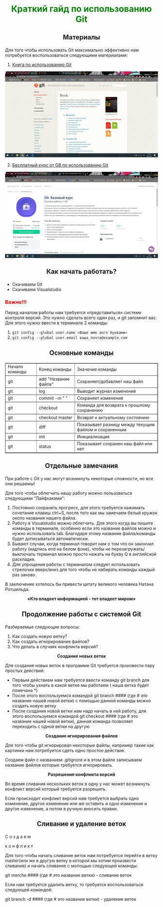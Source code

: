 # <p align="center" style='color:green'>Краткий гайд по использованию Git</p>
## <p align="center">Материалы</p>

Для того чтобы использовать Git максимально эффективно нам потребуется воспользоваться следующими материалами:

1. <p><a href="https://git-scm.com/book/ru/v2">Книга по использованию Git</a></p> 
<p><img src="1.jpg"></p>

2. <p><a href="https://gb.ru/courses/1117">Бесплатный курс от GB по использованию Git</a></p>
<p><img src="2.jpg"></p> 

## <p align="center">Как начать работать?</p>

* Скачиваем Git
* Скачиваем Visualstudio

### <p style='color:red'> Важно!!!</p>

Перед началом работы нам требуется «представиться» системе контроля версий. Это нужно сделать всего один раз, и git запомнит вас. Для этого нужно ввести в терминале 2 команды:
1. `git config --global user.name «Ваше имя англ буквами»`
2. `git config --global user.email ваша_почта@example.com`

## <p align="center">Основные команды</p>

<p align="center">
<body>
  <table border="1">
   <tr>
     <td>Начало команды</td>
     <td>Конец команды</td>
     <td>Значение команды</td>
   </tr>
   <tr>
     <td>git</td>
     <td>add "Название файла"</td>
     <td>Сохраняет/добавляет наш файл</td>
  </tr>
  <tr>
     <td>git</td>
     <td>log</td>
     <td>Выводит журнал изменений </td>
  </tr>
  <tr>
     <td>git</td>
     <td>commit -m " "</td>
     <td>Сохраняет изменения </td>
  </tr>
  <tr>
     <td>git</td>
     <td>checkout</td>
     <td>Команда для возврата к прошлому сохранению</td>
  </tr>
  <tr>
     <td>git</td>
     <td>checkout master</td>
     <td>Возврат к актуальному состоянию</td>
  </tr>
   <tr>
     <td>git</td>
     <td>diff</td>
     <td>Показывает разницу между текущим файлом и сохраненным</td>
  </tr>
    <tr>
     <td>git</td>
     <td>init</td>
     <td>Инициализация</td>
  </tr>
    <tr>
     <td>git</td>
     <td>status</td>
     <td>Показывает сохранен наш файл или нет</td>
    </tr>
 </table>
 </body>
</p>

## <p align="center">**Отдельные замечания**</p>

При работе с Git у нас могут возникнуть некоторые сложности, но все они решаемы!

Для того чтобы облегчить нашу работу можно пользоваться следующими "Лайфхаками":

1. Постоянно сохранять прогресс, для этого требуется нажимать сочетание клавиш ctrl+S, после того как мы замечаем белый кружок около названия нашего файла.
2. Работу в Visualstudio можно облегчить. Для этого когда вы пишите команды в терминале, особенно если это название файлов можно и нужно использовать tab. Благодаря этому название файла/команды будет дописываться автоматически. 
3. Бывают случаи, когда терминал говорит нам о том что он закончил работу (надпись end на белом фоне), чтобы не перезагружать/выключать терминал можно просто нажать на букву Q в английской раскладке.
4. Для упрощения работы с терминалом следует использовать стрелочки вверх/вниз для того чтобы не набирать команды каждый раз заново.

В заключение хотелось бы привести цитату великого человека Натана Ротшильда:

**<p align="center"> «Кто владеет информацией - тот владеет миром»</p>**

## <p align="center">Продолжение работы с системой Git</p>

Разбираемые следующие вопросы:
1. Как создать новую ветку?
2. Как создать игнорирование файлов?
3. Что делать в случаях конфликта версий?

**<p align="center"> Создание новых веток</p>**

Для создания новых веток в программе Git требуется произвести пару простых действий:

* Первым действием нам требуется ввести команду git branch для того чтобы ухнать в какой ветке мы работаем ( наша ветка будет помечана *)
* После этого воспользуемся командой git branch #### (где # это название нашей новой ветки) с помощью данной команды можно создать новую ветку
* После создания новой ветки нам надо начать в ней работу, для этого воспользуемся командой git checkout #### (где # это название нашей новой ветки), данная команда позволяет переходить с одной ветки на другую

**<p align="center"> Создание игнорирования файлов</p>**

Для того чтобы git игнорировал некоторые файлы, например такие как картинки нам потребуется сдеть одно простое действие.

Создаем файл с названием .gitignore и в этом файле записываем название файлов которые требуется игнорировать.

**<p align="center"> Разрешения конфликта версий</p>** 

Во время сливания нескольких веток в одну у нас может возникнуть конфликт версий который требуется разрешить.

Если происходит конфликт версий нам требуется выбрать одно изменение, другое изменение или же оставить и одно изменение и другое изменение, а потом в ручную вносить правки.

## <p align="center">Сливание и удаление веток</p>

С
о
з
д
а
е
м

к
о
н
ф
л
и
к
т


Для того чтобы начать сливание веток нам потребуется перейти в ветку master(или же в другую ветку в которой мы хотим произвести сливание) и начать сливание с мопощью следующей команды:

git merche #### (где # это название ветки) - сливание веток

Если нам требуется удалить ветку, то требуется воспользоваться следующей командой:

git branch -d #### (где # это название ветки) - удаление веток